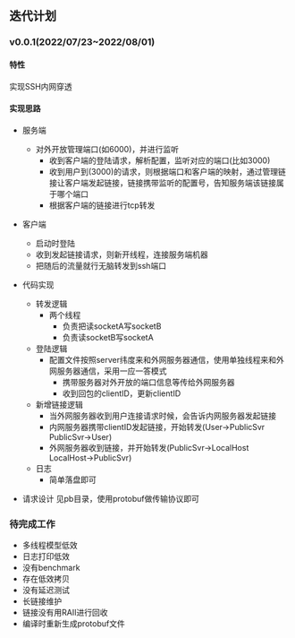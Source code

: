 ## 迭代计划
### v0.0.1(2022/07/23~2022/08/01)
#### 特性
实现SSH内网穿透

#### 实现思路
- 服务端
  - 对外开放管理端口(如6000)，并进行监听
    - 收到客户端的登陆请求，解析配置，监听对应的端口(比如3000)
    - 收到用户到(3000)的请求，则根据端口和客户端的映射，通过管理链接让客户端发起链接，链接携带监听的配置号，告知服务端该链接属于哪个端口
    - 根据客户端的链接进行tcp转发
- 客户端
  - 启动时登陆
  - 收到发起链接请求，则新开线程，连接服务端机器
  - 把随后的流量就行无脑转发到ssh端口

- 代码实现
  - 转发逻辑
    - 两个线程
      - 负责把读socketA写socketB
      - 负责读socketB写socketA
  - 登陆逻辑
    - 配置文件按照server纬度来和外网服务器通信，使用单独线程来和外网服务器通信，采用一应一答模式
      - 携带服务器对外开放的端口信息等传给外网服务器
      - 收到回包的clientID，更新clientID
  - 新增链接逻辑
    - 当外网服务器收到用户连接请求时候，会告诉内网服务器发起链接
    - 内网服务器携带clientID发起链接，开始转发(User->PublicSvr PublicSvr->User)
    - 外网服务器收到链接，并开始转发(PublicSvr->LocalHost LocalHost->PublicSvr)
  - 日志
    - 简单落盘即可

- 请求设计
  见pb目录，使用protobuf做传输协议即可 
  
### 待完成工作
- 多线程模型低效
- 日志打印低效
- 没有benchmark
- 存在低效拷贝
- 没有延迟测试
- 长链接维护
- 链接没有用RAII进行回收
- 编译时重新生成protobuf文件